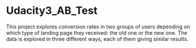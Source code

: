 # Udacity3_AB_Test


This project explores conversion rates in two groups of users depending on which type of landing page they received: the old one or the new one. The data is explored in three different ways, each of them giving similar results.

